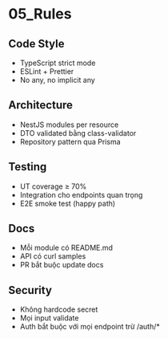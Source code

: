 # 05_Rules

## Code Style
- TypeScript strict mode
- ESLint + Prettier
- No any, no implicit any

## Architecture
- NestJS modules per resource
- DTO validated bằng class-validator
- Repository pattern qua Prisma

## Testing
- UT coverage ≥ 70%
- Integration cho endpoints quan trọng
- E2E smoke test (happy path)

## Docs
- Mỗi module có README.md
- API có curl samples
- PR bắt buộc update docs

## Security
- Không hardcode secret
- Mọi input validate
- Auth bắt buộc với mọi endpoint trừ /auth/*
